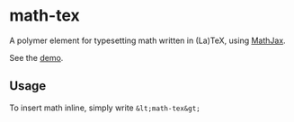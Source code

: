 math-tex
========

A polymer element for typesetting math written in \(La\)TeX, using [MathJax](http://mathjax.org).

See the [demo](http://janmarthedal.github.io/math-tex/demo.html).

## Usage

To insert math inline, simply write `&lt;math-tex&gt;`

